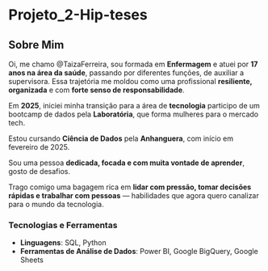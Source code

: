 # Projeto_2-Hip-teses
## Sobre Mim

Oi, me chamo @TaizaFerreira, sou formada em **Enfermagem** e atuei por **17 anos na área da saúde**, passando por diferentes funções, de auxiliar a supervisora. Essa trajetória me moldou como uma profissional **resiliente, organizada** e com **forte senso de responsabilidade**.

Em **2025**, iniciei minha transição para a área de **tecnologia** participo de um bootcamp de dados pela **Laboratória**, que forma mulheres para o mercado tech. 

Estou cursando **Ciência de Dados** pela **Anhanguera**, com início em fevereiro de 2025.

Sou uma pessoa **dedicada, focada e com muita vontade de aprender**, gosto de desafios.

Trago comigo uma bagagem rica em **lidar com pressão, tomar decisões rápidas e trabalhar com pessoas** — habilidades que agora quero canalizar para o mundo da tecnologia.

### Tecnologias e Ferramentas
- **Linguagens**: SQL, Python  
- **Ferramentas de Análise de Dados**: Power BI, Google BigQuery, Google Sheets


<!---
TaizaFerreira/TaizaFerreira is a ✨ special ✨ repository because its `README.md` (this file) appears on your GitHub profile.
You can click the Preview link to take a look at your changes.
--->
